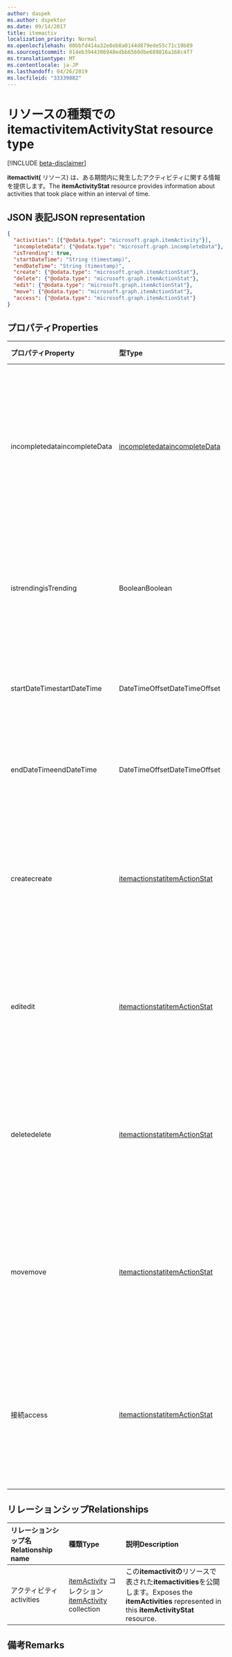 ```yaml
---
author: daspek
ms.author: dspektor
ms.date: 09/14/2017
title: itemactiv
localization_priority: Normal
ms.openlocfilehash: 08bbfd414a32e8eb8a0144d879ede55c71c19b89
ms.sourcegitcommit: 014eb3944306948edbb6560dbe689816a168c4f7
ms.translationtype: MT
ms.contentlocale: ja-JP
ms.lasthandoff: 04/26/2019
ms.locfileid: "33339882"
---
```

# <a name="itemactivitystat-resource-type"></a><span data-ttu-id="976a5-102">リソースの種類での itemactiv</span><span class="sxs-lookup"><span data-stu-id="976a5-102">itemActivityStat resource type</span></span>

[!INCLUDE [beta-disclaimer](../../includes/beta-disclaimer.md)]

<span data-ttu-id="976a5-103">**itemactivit(** リソース) は、ある期間内に発生したアクティビティに関する情報を提供します。</span><span class="sxs-lookup"><span data-stu-id="976a5-103">The **itemActivityStat** resource provides information about activities that took place within an interval of time.</span></span>

## <a name="json-representation"></a><span data-ttu-id="976a5-104">JSON 表記</span><span class="sxs-lookup"><span data-stu-id="976a5-104">JSON representation</span></span>

<!-- {
  "blockType": "resource",
  "optionalProperties": [ ],
  "baseType": "microsoft.graph.entity",
  "@type": "microsoft.graph.itemActivityStat",
}-->

```json
{
  "activities": [{"@odata.type": "microsoft.graph.itemActivity"}],
  "incompleteData": {"@odata.type": "microsoft.graph.incompleteData"},
  "isTrending": true,
  "startDateTime": "String (timestamp)",
  "endDateTime": "String (timestamp)",
  "create": {"@odata.type": "microsoft.graph.itemActionStat"},
  "delete": {"@odata.type": "microsoft.graph.itemActionStat"},
  "edit": {"@odata.type": "microsoft.graph.itemActionStat"},
  "move": {"@odata.type": "microsoft.graph.itemActionStat"},
  "access": {"@odata.type": "microsoft.graph.itemActionStat"}
}
```

## <a name="properties"></a><span data-ttu-id="976a5-105">プロパティ</span><span class="sxs-lookup"><span data-stu-id="976a5-105">Properties</span></span>

| <span data-ttu-id="976a5-106">プロパティ</span><span class="sxs-lookup"><span data-stu-id="976a5-106">Property</span></span>         | <span data-ttu-id="976a5-107">型</span><span class="sxs-lookup"><span data-stu-id="976a5-107">Type</span></span>                    | <span data-ttu-id="976a5-108">説明</span><span class="sxs-lookup"><span data-stu-id="976a5-108">Description</span></span>
|:-----------------|:------------------------|:----------------------------------------
| <span data-ttu-id="976a5-109">incompletedata</span><span class="sxs-lookup"><span data-stu-id="976a5-109">incompleteData</span></span>   | <span data-ttu-id="976a5-110">[incompletedata][]</span><span class="sxs-lookup"><span data-stu-id="976a5-110">[incompleteData][]</span></span>      | <span data-ttu-id="976a5-111">この間隔の統計情報が不完全なデータに基づくことを示します。</span><span class="sxs-lookup"><span data-stu-id="976a5-111">Indicates that the statistics in this interval are based on incomplete data.</span></span> <span data-ttu-id="976a5-112">読み取り専用です。</span><span class="sxs-lookup"><span data-stu-id="976a5-112">Read-only.</span></span>
| <span data-ttu-id="976a5-113">istrending</span><span class="sxs-lookup"><span data-stu-id="976a5-113">isTrending</span></span>       | <span data-ttu-id="976a5-114">Boolean</span><span class="sxs-lookup"><span data-stu-id="976a5-114">Boolean</span></span>                 | <span data-ttu-id="976a5-115">アイテムが "傾向" であるかどうかを示します。</span><span class="sxs-lookup"><span data-stu-id="976a5-115">Indicates whether the item is "trending."</span></span> <span data-ttu-id="976a5-116">読み取り専用です。</span><span class="sxs-lookup"><span data-stu-id="976a5-116">Read-only.</span></span>
| <span data-ttu-id="976a5-117">startDateTime</span><span class="sxs-lookup"><span data-stu-id="976a5-117">startDateTime</span></span>    | <span data-ttu-id="976a5-118">DateTimeOffset</span><span class="sxs-lookup"><span data-stu-id="976a5-118">DateTimeOffset</span></span>          | <span data-ttu-id="976a5-119">間隔が開始されたとき。</span><span class="sxs-lookup"><span data-stu-id="976a5-119">When the interval starts.</span></span> <span data-ttu-id="976a5-120">読み取り専用です。</span><span class="sxs-lookup"><span data-stu-id="976a5-120">Read-only.</span></span>
| <span data-ttu-id="976a5-121">endDateTime</span><span class="sxs-lookup"><span data-stu-id="976a5-121">endDateTime</span></span>      | <span data-ttu-id="976a5-122">DateTimeOffset</span><span class="sxs-lookup"><span data-stu-id="976a5-122">DateTimeOffset</span></span>          | <span data-ttu-id="976a5-123">間隔が終了したとき。</span><span class="sxs-lookup"><span data-stu-id="976a5-123">When the interval ends.</span></span> <span data-ttu-id="976a5-124">読み取り専用です。</span><span class="sxs-lookup"><span data-stu-id="976a5-124">Read-only.</span></span>
| <span data-ttu-id="976a5-125">create</span><span class="sxs-lookup"><span data-stu-id="976a5-125">create</span></span>           | <span data-ttu-id="976a5-126">[itemactionstat][]</span><span class="sxs-lookup"><span data-stu-id="976a5-126">[itemActionStat][]</span></span>      | <span data-ttu-id="976a5-127">この間隔における**create**アクションに関する統計。</span><span class="sxs-lookup"><span data-stu-id="976a5-127">Statistics about the **create** actions in this interval.</span></span> <span data-ttu-id="976a5-128">読み取り専用です。</span><span class="sxs-lookup"><span data-stu-id="976a5-128">Read-only.</span></span>
| <span data-ttu-id="976a5-129">edit</span><span class="sxs-lookup"><span data-stu-id="976a5-129">edit</span></span>             | <span data-ttu-id="976a5-130">[itemactionstat][]</span><span class="sxs-lookup"><span data-stu-id="976a5-130">[itemActionStat][]</span></span>      | <span data-ttu-id="976a5-131">この間隔の**編集**アクションに関する統計。</span><span class="sxs-lookup"><span data-stu-id="976a5-131">Statistics about the **edit** actions in this interval.</span></span> <span data-ttu-id="976a5-132">読み取り専用です。</span><span class="sxs-lookup"><span data-stu-id="976a5-132">Read-only.</span></span>
| <span data-ttu-id="976a5-133">delete</span><span class="sxs-lookup"><span data-stu-id="976a5-133">delete</span></span>           | <span data-ttu-id="976a5-134">[itemactionstat][]</span><span class="sxs-lookup"><span data-stu-id="976a5-134">[itemActionStat][]</span></span>      | <span data-ttu-id="976a5-135">この間隔の**削除**アクションに関する統計情報。</span><span class="sxs-lookup"><span data-stu-id="976a5-135">Statistics about the **delete** actions in this interval.</span></span> <span data-ttu-id="976a5-136">読み取り専用です。</span><span class="sxs-lookup"><span data-stu-id="976a5-136">Read-only.</span></span>
| <span data-ttu-id="976a5-137">move</span><span class="sxs-lookup"><span data-stu-id="976a5-137">move</span></span>             | <span data-ttu-id="976a5-138">[itemactionstat][]</span><span class="sxs-lookup"><span data-stu-id="976a5-138">[itemActionStat][]</span></span>      | <span data-ttu-id="976a5-139">この間隔における**移動**アクションに関する統計。</span><span class="sxs-lookup"><span data-stu-id="976a5-139">Statistics about the **move** actions in this interval.</span></span> <span data-ttu-id="976a5-140">読み取り専用です。</span><span class="sxs-lookup"><span data-stu-id="976a5-140">Read-only.</span></span>
| <span data-ttu-id="976a5-141">接続</span><span class="sxs-lookup"><span data-stu-id="976a5-141">access</span></span>           | <span data-ttu-id="976a5-142">[itemactionstat][]</span><span class="sxs-lookup"><span data-stu-id="976a5-142">[itemActionStat][]</span></span>      | <span data-ttu-id="976a5-143">この間隔における**アクセス**アクションに関する統計情報。</span><span class="sxs-lookup"><span data-stu-id="976a5-143">Statistics about the **access** actions in this interval.</span></span> <span data-ttu-id="976a5-144">読み取り専用です。</span><span class="sxs-lookup"><span data-stu-id="976a5-144">Read-only.</span></span>

[itemactionstat]: itemactionstat.md
[itemActionStat]: itemactionstat.md
[incompletedata]: incompletedata.md
[incompleteData]: incompletedata.md

## <a name="relationships"></a><span data-ttu-id="976a5-147">リレーションシップ</span><span class="sxs-lookup"><span data-stu-id="976a5-147">Relationships</span></span>

| <span data-ttu-id="976a5-148">リレーションシップ名</span><span class="sxs-lookup"><span data-stu-id="976a5-148">Relationship name</span></span> | <span data-ttu-id="976a5-149">種類</span><span class="sxs-lookup"><span data-stu-id="976a5-149">Type</span></span>                        | <span data-ttu-id="976a5-150">説明</span><span class="sxs-lookup"><span data-stu-id="976a5-150">Description</span></span>
|:------------------|:----------------------------|:---------------------------
| <span data-ttu-id="976a5-151">アクティビティ</span><span class="sxs-lookup"><span data-stu-id="976a5-151">activities</span></span>        | <span data-ttu-id="976a5-152">[itemActivity][] コレクション</span><span class="sxs-lookup"><span data-stu-id="976a5-152">[itemActivity][] collection</span></span> | <span data-ttu-id="976a5-153">この**itemactivitの**リソースで表された**itemactivities**を公開します。</span><span class="sxs-lookup"><span data-stu-id="976a5-153">Exposes the **itemActivities** represented in this **itemActivityStat** resource.</span></span>

[itemActivity]: itemactivity.md

## <a name="remarks"></a><span data-ttu-id="976a5-155">備考</span><span class="sxs-lookup"><span data-stu-id="976a5-155">Remarks</span></span>

<!--
{
  "type": "#page.annotation",
  "description": "The ItemActivityStat object provides information about activities that took place on an item.",
  "keywords": "activities,activity,action,analytics",
  "section": "documentation",
  "tocPath": "Resources/ItemActivityStat",
  "suppressions": []
}
-->
